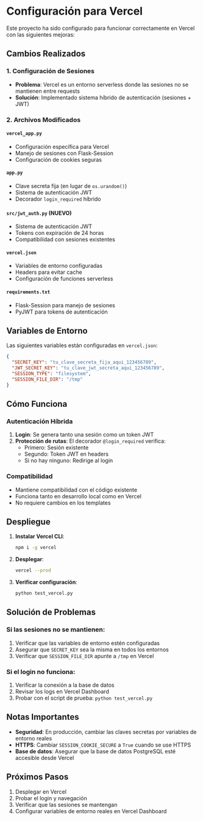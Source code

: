 # Configuración para Vercel

Este proyecto ha sido configurado para funcionar correctamente en Vercel con las siguientes mejoras:

## Cambios Realizados

### 1. Configuración de Sesiones
- **Problema**: Vercel es un entorno serverless donde las sesiones no se mantienen entre requests
- **Solución**: Implementado sistema híbrido de autenticación (sesiones + JWT)

### 2. Archivos Modificados

#### `vercel_app.py`
- Configuración específica para Vercel
- Manejo de sesiones con Flask-Session
- Configuración de cookies seguras

#### `app.py`
- Clave secreta fija (en lugar de `os.urandom()`)
- Sistema de autenticación JWT
- Decorador `login_required` híbrido

#### `src/jwt_auth.py` (NUEVO)
- Sistema de autenticación JWT
- Tokens con expiración de 24 horas
- Compatibilidad con sesiones existentes

#### `vercel.json`
- Variables de entorno configuradas
- Headers para evitar cache
- Configuración de funciones serverless

#### `requirements.txt`
- Flask-Session para manejo de sesiones
- PyJWT para tokens de autenticación

## Variables de Entorno

Las siguientes variables están configuradas en `vercel.json`:

```json
{
  "SECRET_KEY": "tu_clave_secreta_fija_aqui_123456789",
  "JWT_SECRET_KEY": "tu_clave_jwt_secreta_aqui_123456789",
  "SESSION_TYPE": "filesystem",
  "SESSION_FILE_DIR": "/tmp"
}
```

## Cómo Funciona

### Autenticación Híbrida
1. **Login**: Se genera tanto una sesión como un token JWT
2. **Protección de rutas**: El decorador `@login_required` verifica:
   - Primero: Sesión existente
   - Segundo: Token JWT en headers
   - Si no hay ninguno: Redirige al login

### Compatibilidad
- Mantiene compatibilidad con el código existente
- Funciona tanto en desarrollo local como en Vercel
- No requiere cambios en los templates

## Despliegue

1. **Instalar Vercel CLI**:
   ```bash
   npm i -g vercel
   ```

2. **Desplegar**:
   ```bash
   vercel --prod
   ```

3. **Verificar configuración**:
   ```bash
   python test_vercel.py
   ```

## Solución de Problemas

### Si las sesiones no se mantienen:
1. Verificar que las variables de entorno estén configuradas
2. Asegurar que `SECRET_KEY` sea la misma en todos los entornos
3. Verificar que `SESSION_FILE_DIR` apunte a `/tmp` en Vercel

### Si el login no funciona:
1. Verificar la conexión a la base de datos
2. Revisar los logs en Vercel Dashboard
3. Probar con el script de prueba: `python test_vercel.py`

## Notas Importantes

- **Seguridad**: En producción, cambiar las claves secretas por variables de entorno reales
- **HTTPS**: Cambiar `SESSION_COOKIE_SECURE` a `True` cuando se use HTTPS
- **Base de datos**: Asegurar que la base de datos PostgreSQL esté accesible desde Vercel

## Próximos Pasos

1. Desplegar en Vercel
2. Probar el login y navegación
3. Verificar que las sesiones se mantengan
4. Configurar variables de entorno reales en Vercel Dashboard 